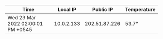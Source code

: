 | Time     | Local IP | Public IP | Temperature |
| ----------- | ----------- | ----------- | ----------- |
| Wed 23 Mar 2022 02:00:01 PM +0545      | 10.0.2.133     | 202.51.87.226  | 53.7° |

